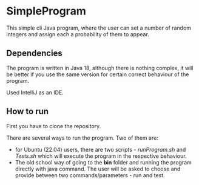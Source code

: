 # SimpleProgram

This simple cli Java program, where the user can set a number of random integers and assign each a probability of them to appear.

## Dependencies

The program is written in Java 18, although there is nothing complex, it will be better if you use the same version for certain correct behaviour of the program. 

Used IntelliJ as an IDE. 

## How to run

First you have to clone the repository. 

There are several ways to run the program. Two of them are:
- for Ubuntu (22.04) users, there are two scripts - *runProgram.sh* and *Tests.sh* which will execute the program in the respective behaviour.
- The old school way of going to the **bin** folder and running the program directly with java command. The user will be asked to choose and provide between two commands/parameters - run and test. 